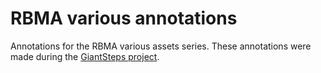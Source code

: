 # RBMA various annotations

Annotations for the RBMA various assets series.
These annotations were made during the [GiantSteps project](http://www.giantsteps-project.eu/).
